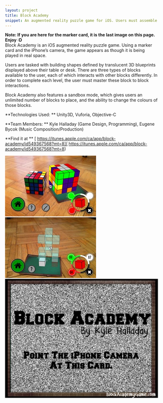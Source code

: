 ```yaml
---
layout: project
title: Block Academy
snippet: An augmented reality puzzle game for iOS. Users must assemble blocks according to blueprints that appear over a marker. Unity3D and Vuforia.
---
```


<strong>Note: If you are here for the marker card, it is the last image on this page. Enjoy :D </strong>
<br>
Block Academy is an iOS augmented reality puzzle game. Using a marker card and the iPhone’s camera, the game appears as though it is being played in real space. 

Users are tasked with building shapes defined by translucent 3D blueprints displayed above their table or desk. There are three types of blocks available to the user, each of which interacts with other blocks differently. In order to complete each level, the user must master these block to block interactions.

Block Academy also features a sandbox mode, which gives users an unlimited number of blocks to place, and the ability to change the colours of those blocks.

**Technologies Used: ** Unity3D, Vuforia, Objective-C

**Team Members: **  Kyle Halladay (Game Design, Programming), Eugene Bycok (Music Composition/Production)

**Find it at ** [ https://itunes.apple.com/ca/app/block-academy/id549367568?mt=8]( https://itunes.apple.com/ca/app/block-academy/id549367568?mt=8)

![Screenshot 1](/images/project_screens/blockacademy1.jpg)
![Screenshot 1](/images/project_screens/blockacademy2.jpg)
![Marker Card](/images/marker.png)